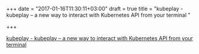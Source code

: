 +++
date = "2017-01-16T11:30:11+03:00"
draft = true
title = "kubeplay - kubeplay – a new way to interact with Kubernetes API from your terminal "

+++

<p><a href="https://t.co/VV6yRqY0yb">kubeplay - kubeplay – a new way to interact with Kubernetes API from your terminal </a></p>
